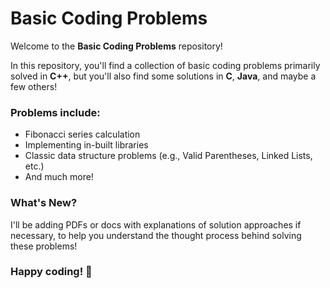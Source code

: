 # Basic Coding Problems

Welcome to the **Basic Coding Problems** repository! 

In this repository, you'll find a collection of basic coding problems primarily solved in **C++**, but you'll also find some solutions in **C**, **Java**, and maybe a few others!

### Problems include:
- Fibonacci series calculation
- Implementing in-built libraries
- Classic data structure problems (e.g., Valid Parentheses, Linked Lists, etc.)
- And much more!

### What's New?
I'll be adding PDFs or docs with explanations of solution approaches if necessary, to help you understand the thought process behind solving these problems!

### Happy coding! 🚀


